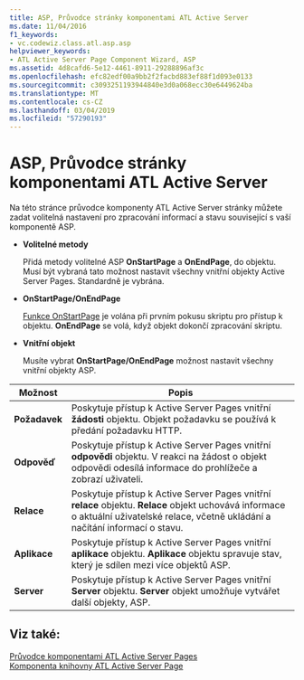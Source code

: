 ```yaml
---
title: ASP, Průvodce stránky komponentami ATL Active Server
ms.date: 11/04/2016
f1_keywords:
- vc.codewiz.class.atl.asp.asp
helpviewer_keywords:
- ATL Active Server Page Component Wizard, ASP
ms.assetid: 4d8cafd6-5e12-4461-8911-29288896af3c
ms.openlocfilehash: efc82edf00a9bb2f2facbd883ef88f1d093e0133
ms.sourcegitcommit: c3093251193944840e3d0a068ecc30e6449624ba
ms.translationtype: MT
ms.contentlocale: cs-CZ
ms.lasthandoff: 03/04/2019
ms.locfileid: "57290193"
---
```

# <a name="asp-atl-active-server-page-component-wizard"></a>ASP, Průvodce stránky komponentami ATL Active Server

Na této stránce průvodce komponenty ATL Active Server stránky můžete zadat volitelná nastavení pro zpracování informací a stavu související s vaší komponentě ASP.

- **Volitelné metody**

   Přidá metody volitelné ASP **OnStartPage** a **OnEndPage**, do objektu. Musí být vybraná tato možnost nastavit všechny vnitřní objekty Active Server Pages. Standardně je vybrána.

- **OnStartPage/OnEndPage**

   [Funkce OnStartPage](https://msdn.microsoft.com/library/ms691624.aspx) je volána při prvním pokusu skriptu pro přístup k objektu. **OnEndPage** se volá, když objekt dokončí zpracování skriptu.

- **Vnitřní objekt**

   Musíte vybrat **OnStartPage/OnEndPage** možnost nastavit všechny vnitřní objekty ASP.

|Možnost|Popis|
|------------|-----------------|
|**Požadavek**|Poskytuje přístup k Active Server Pages vnitřní **žádosti** objektu. Objekt požadavku se používá k předání požadavku HTTP.|
|**Odpověď**|Poskytuje přístup k Active Server Pages vnitřní **odpovědi** objektu. V reakci na žádost o objekt odpovědi odesílá informace do prohlížeče a zobrazí uživateli.|
|**Relace**|Poskytuje přístup k Active Server Pages vnitřní **relace** objektu. **Relace** objekt uchovává informace o aktuální uživatelské relace, včetně ukládání a načítání informací o stavu.|
|**Aplikace**|Poskytuje přístup k Active Server Pages vnitřní **aplikace** objektu. **Aplikace** objektu spravuje stav, který je sdílen mezi více objektů ASP.|
|**Server**|Poskytuje přístup k Active Server Pages vnitřní **Server** objektu. **Server** objekt umožňuje vytvářet další objekty, ASP.|

## <a name="see-also"></a>Viz také:

[Průvodce komponentami ATL Active Server Pages](../../atl/reference/atl-active-server-page-component-wizard.md)<br/>
[Komponenta knihovny ATL Active Server Page](../../atl/reference/adding-an-atl-active-server-page-component.md)
